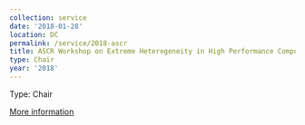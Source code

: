 ```yaml
---
collection: service
date: '2018-01-28'
location: DC
permalink: /service/2018-ascr
title: ASCR Workshop on Extreme Heterogeneity in High Performance Computing
type: Chair
year: '2018'
---
```


Type: Chair

[More information](https://orau.gov/exheterogeneity2018/)
